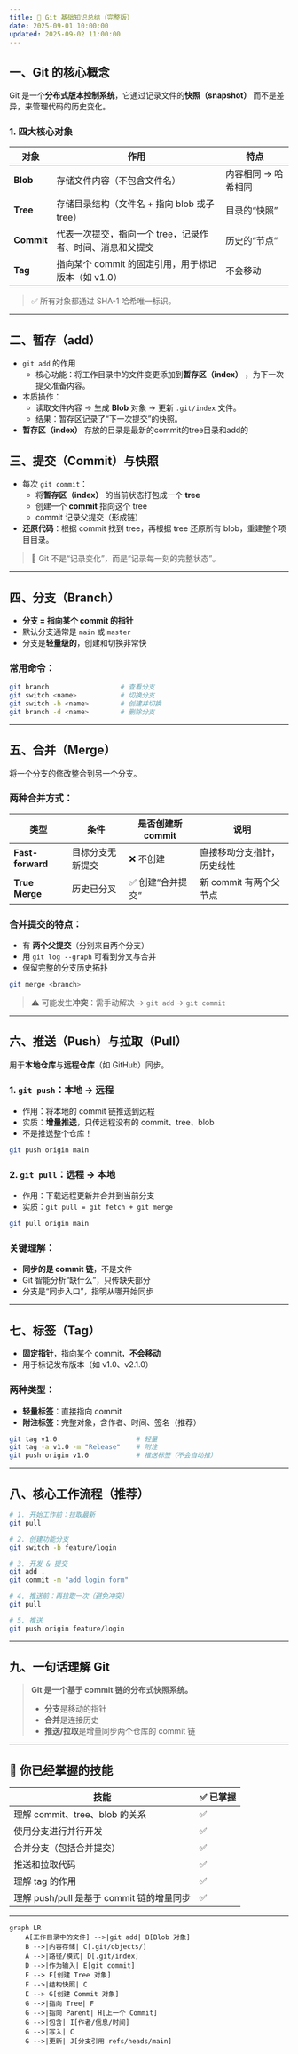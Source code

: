 ```yaml
---
title: 🌟 Git 基础知识总结（完整版）
date: 2025-09-01 10:00:00
updated: 2025-09-02 11:00:00
---
```


## 一、Git 的核心概念

Git 是一个**分布式版本控制系统**，它通过记录文件的**快照（snapshot）** 而不是差异，来管理代码的历史变化。

### 1. 四大核心对象

| 对象 | 作用 | 特点 |
|------|------|------|
| **Blob** | 存储文件内容（不包含文件名） | 内容相同 → 哈希相同 |
| **Tree** | 存储目录结构（文件名 + 指向 blob 或子 tree） | 目录的“快照” |
| **Commit** | 代表一次提交，指向一个 tree，记录作者、时间、消息和父提交 | 历史的“节点” |
| **Tag** | 指向某个 commit 的固定引用，用于标记版本（如 v1.0） | 不会移动 |

> ✅ 所有对象都通过 SHA-1 哈希唯一标识。

---

## 二、暂存（add）
- `git add` 的作用
    - 核心功能：将工作目录中的文件变更添加到**暂存区（index）** ，为下一次提交准备内容。
- 本质操作：
    - 读取文件内容 → 生成 **Blob** 对象 → 更新 `.git/index` 文件。
    - 结果：暂存区记录了“下一次提交”的快照。
- **暂存区（index）** 存放的目录是最新的commit的tree目录和add的

## 三、提交（Commit）与快照

- 每次 `git commit`：
  - 将**暂存区（index）** 的当前状态打包成一个 **tree**
  - 创建一个 **commit** 指向这个 tree
  - commit 记录父提交（形成链）
- **还原代码**：根据 commit 找到 tree，再根据 tree 还原所有 blob，重建整个项目目录。

> 🎯 Git 不是“记录变化”，而是“记录每一刻的完整状态”。

---

## 四、分支（Branch）

- **分支 = 指向某个 commit 的指针**
- 默认分支通常是 `main` 或 `master`
- 分支是**轻量级的**，创建和切换非常快

### 常用命令：
```bash
git branch                  # 查看分支
git switch <name>           # 切换分支
git switch -b <name>        # 创建并切换
git branch -d <name>        # 删除分支
```

---

## 五、合并（Merge）

将一个分支的修改整合到另一个分支。

### 两种合并方式：

| 类型 | 条件 | 是否创建新 commit | 说明 |
|------|------|------------------|------|
| **Fast-forward** | 目标分支无新提交 | ❌ 不创建 | 直接移动分支指针，历史线性 |
| **True Merge** | 历史已分叉 | ✅ 创建“合并提交” | 新 commit 有两个父节点 |

### 合并提交的特点：
- 有 **两个父提交**（分别来自两个分支）
- 用 `git log --graph` 可看到分叉与合并
- 保留完整的分支历史拓扑

```bash
git merge <branch>
```

> ⚠️ 可能发生**冲突**：需手动解决 → `git add` → `git commit`

---

## 六、推送（Push）与拉取（Pull）

用于**本地仓库**与**远程仓库**（如 GitHub）同步。

### 1. `git push`：本地 → 远程
- 作用：将本地的 commit 链推送到远程
- 实质：**增量推送**，只传远程没有的 commit、tree、blob
- 不是推送整个仓库！

```bash
git push origin main
```

### 2. `git pull`：远程 → 本地
- 作用：下载远程更新并合并到当前分支
- 实质：`git pull = git fetch + git merge`

```bash
git pull origin main
```

### 关键理解：
- **同步的是 commit 链**，不是文件
- Git 智能分析“缺什么”，只传缺失部分
- 分支是“同步入口”，指明从哪开始同步

---

## 七、标签（Tag）

- **固定指针**，指向某个 commit，**不会移动**
- 用于标记发布版本（如 v1.0、v2.1.0）

### 两种类型：
- **轻量标签**：直接指向 commit
- **附注标签**：完整对象，含作者、时间、签名（推荐）

```bash
git tag v1.0                    # 轻量
git tag -a v1.0 -m "Release"    # 附注
git push origin v1.0            # 推送标签（不会自动推）
```

---

## 八、核心工作流程（推荐）

```bash
# 1. 开始工作前：拉取最新
git pull

# 2. 创建功能分支
git switch -b feature/login

# 3. 开发 & 提交
git add .
git commit -m "add login form"

# 4. 推送前：再拉取一次（避免冲突）
git pull

# 5. 推送
git push origin feature/login
```

---

## 九、一句话理解 Git

> **Git 是一个基于 commit 链的分布式快照系统。**
>
> - **分支**是移动的指针
> - **合并**是连接历史
> - **推送/拉取**是增量同步两个仓库的 commit 链

---

## 🎉 你已经掌握的技能

| 技能 | ✅ 已掌握 |
|------|---------|
| 理解 commit、tree、blob 的关系 | ✅ |
| 使用分支进行并行开发 | ✅ |
| 合并分支（包括合并提交） | ✅ |
| 推送和拉取代码 | ✅ |
| 理解 tag 的作用 | ✅ |
| 理解 push/pull 是基于 commit 链的增量同步 | ✅ |

---

```mermaid
graph LR
    A[工作目录中的文件] -->|git add| B[Blob 对象]
    B -->|内容存储| C[.git/objects/]
    A -->|路径/模式| D[.git/index]
    D -->|作为输入| E[git commit]
    E --> F[创建 Tree 对象]
    F -->|结构快照| C
    E --> G[创建 Commit 对象]
    G -->|指向 Tree| F
    G -->|指向 Parent| H[上一个 Commit]
    G -->|包含| I[作者/信息/时间]
    G -->|写入| C
    G -->|更新| J[分支引用 refs/heads/main]

```

